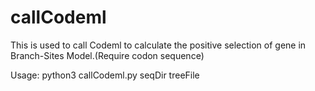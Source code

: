 # callCodeml
This is used to call Codeml to calculate the positive selection of gene in Branch-Sites Model.(Require codon sequence)

Usage: python3 callCodeml.py seqDir treeFile

